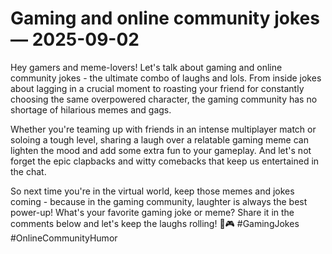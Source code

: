 # Gaming and online community jokes — 2025-09-02

Hey gamers and meme-lovers! Let's talk about gaming and online community jokes - the ultimate combo of laughs and lols. From inside jokes about lagging in a crucial moment to roasting your friend for constantly choosing the same overpowered character, the gaming community has no shortage of hilarious memes and gags. 

Whether you're teaming up with friends in an intense multiplayer match or soloing a tough level, sharing a laugh over a relatable gaming meme can lighten the mood and add some extra fun to your gameplay. And let's not forget the epic clapbacks and witty comebacks that keep us entertained in the chat. 

So next time you're in the virtual world, keep those memes and jokes coming - because in the gaming community, laughter is always the best power-up! What's your favorite gaming joke or meme? Share it in the comments below and let's keep the laughs rolling! 👾🎮 #GamingJokes #OnlineCommunityHumor